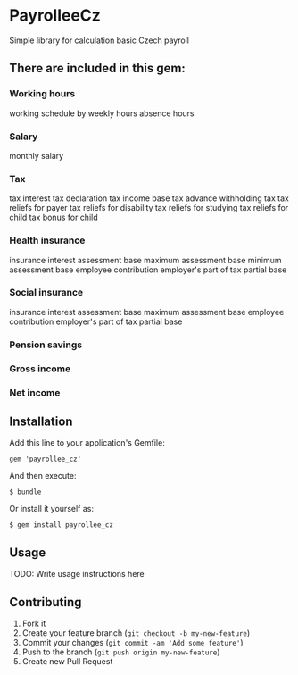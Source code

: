 # PayrolleeCz

Simple library for calculation basic Czech payroll

## There are included in this gem:

### Working hours

working schedule by weekly hours
absence hours

### Salary
monthly salary

### Tax

tax interest
tax declaration
tax income base
tax advance
withholding tax
tax reliefs for payer
tax reliefs for disability
tax reliefs for studying
tax reliefs for child
tax bonus for child

### Health insurance

insurance interest
assessment base
maximum assessment base
minimum assessment base
employee contribution
employer's part of tax partial base

### Social insurance

insurance interest
assessment base
maximum assessment base
employee contribution
employer's part of tax partial base

### Pension savings

### Gross income

### Net income

## Installation

Add this line to your application's Gemfile:

    gem 'payrollee_cz'

And then execute:

    $ bundle

Or install it yourself as:

    $ gem install payrollee_cz

## Usage

TODO: Write usage instructions here

## Contributing

1. Fork it
2. Create your feature branch (`git checkout -b my-new-feature`)
3. Commit your changes (`git commit -am 'Add some feature'`)
4. Push to the branch (`git push origin my-new-feature`)
5. Create new Pull Request
